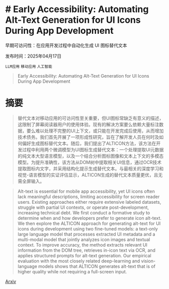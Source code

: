 # # Early Accessibility: Automating Alt-Text Generation for UI Icons During App Development
早期可访问性：在应用开发过程中自动化生成 UI 图标替代文本

发布时间：2025年04月17日

`LLM应用` `移动应用` `人工智能`

> Early Accessibility: Automating Alt-Text Generation for UI Icons During App Development

# 摘要

> 替代文本对移动应用的可访问性至关重要，但UI图标常缺乏有意义的描述，这限制了屏幕阅读器用户的使用体验。现有的解决方案要么依赖大量标注数据，要么难以处理不完整的UI上下文，或只能在开发完成后使用，从而增加技术债务。我们首先开展了一项形成性研究，旨在了解开发人员在何时及如何偏好生成图标替代文本。随后，我们提出了ALTICON方法，该方法在开发过程中利用两个微调模型为UI图标生成替代文本：一个处理提取UI元数据的纯文本大型语言模型，以及一个结合分析图标图像和文本上下文的多模态模型。为提升准确性，该方法从DOM树中提取相关UI信息，通过OCR技术提取图标内文字，并采用结构化提示生成替代文本。与最相关的深度学习和视觉-语言模型的实证评估显示，ALTICON生成的替代文本质量更优，且无需全屏输入。

> Alt-text is essential for mobile app accessibility, yet UI icons often lack meaningful descriptions, limiting accessibility for screen reader users. Existing approaches either require extensive labeled datasets, struggle with partial UI contexts, or operate post-development, increasing technical debt. We first conduct a formative study to determine when and how developers prefer to generate icon alt-text. We then explore the ALTICON approach for generating alt-text for UI icons during development using two fine-tuned models: a text-only large language model that processes extracted UI metadata and a multi-modal model that jointly analyzes icon images and textual context. To improve accuracy, the method extracts relevant UI information from the DOM tree, retrieves in-icon text via OCR, and applies structured prompts for alt-text generation. Our empirical evaluation with the most closely related deep-learning and vision-language models shows that ALTICON generates alt-text that is of higher quality while not requiring a full-screen input.

[Arxiv](https://arxiv.org/abs/2504.13069)
